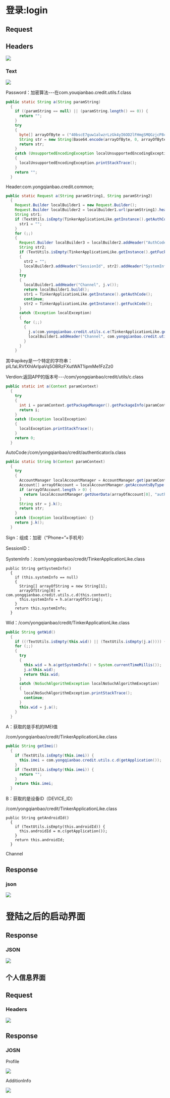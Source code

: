 # 登录:login

## Request

## Headers

![](/assets/import1.png)

### Text

![](/assets/import.png)

Password：加密算法---在com.youqianbao.credit.utils.f.class

```java
public static String a(String paramString)
  {
    if ((paramString == null) || (paramString.length() == 0)) {
      return "";
    }
    try
    {
      byte[] arrayOfByte = ("40bscE7guw1alwzrLzGk4yI6OD2lFHmgSMQGzjcP8cE" + paramString).getBytes("UTF-8");
      String str = new String(Base64.encode(arrayOfByte, 0, arrayOfByte.length, 0), "UTF-8");
      return str;
    }
    catch (UnsupportedEncodingException localUnsupportedEncodingException)
    {
      localUnsupportedEncodingException.printStackTrace();
    }
    return "";
  }
```

Header:com.yongqianbao.credit.common;

```java
public static Request a(String paramString1, String paramString2)
  {
    Request.Builder localBuilder1 = new Request.Builder();
    Request.Builder localBuilder2 = localBuilder1.url(paramString1).header("Version", com.yongqianbao.credit.utils.c.a(TinkerApplicationLike.getInstance().getContext()) + "").header("User-Agent", com.yongqianbao.credit.utils.c.b()).addHeader("ApiKey", "pILfaLRVfXhIArlpaVq5OBRzFXutWAT1ipmMe1FzZz0");
    String str1;
    if (TextUtils.isEmpty(TinkerApplicationLike.getInstance().getAuthCode())) {
      str1 = "";
    }
    for (;;)
    {
      Request.Builder localBuilder3 = localBuilder2.addHeader("AuthCode", str1).addHeader("Sign", paramString2);
      String str2;
      if (TextUtils.isEmpty(TinkerApplicationLike.getInstance().getFuckCode()))
      {
        str2 = "";
        localBuilder3.addHeader("SessionId", str2).addHeader("SystemInfo", TinkerApplicationLike.getInstance().getSystemInfo()).addHeader("Wid", TinkerApplicationLike.getInstance().getWid()).addHeader("A", TinkerApplicationLike.getInstance().getImei()).addHeader("B", TinkerApplicationLike.getInstance().getAndroidId()).addHeader("Host", "yongqianbao.daixiaomi.com");
      }
      try
      {
        localBuilder1.addHeader("Channel", j.v());
        return localBuilder1.build();
        str1 = TinkerApplicationLike.getInstance().getAuthCode();
        continue;
        str2 = TinkerApplicationLike.getInstance().getFuckCode();
      }
      catch (Exception localException)
      {
        for (;;)
        {
          j.u(com.yongqianbao.credit.utils.c.e(TinkerApplicationLike.getInstance().getContext()));
          localBuilder1.addHeader("Channel", com.yongqianbao.credit.utils.c.e(TinkerApplicationLike.getInstance().getContext()));
        }
      }
    }
```

其中apikey是一个特定的字符串：pILfaLRVfXhIArlpaVq5OBRzFXutWAT1ipmMe1FzZz0

Verdion:返回APP的版本号---/com/yongqianbao/credit/utils/c.class

```java
public static int a(Context paramContext)
  {
    try
    {
      int i = paramContext.getPackageManager().getPackageInfo(paramContext.getPackageName(), 0).versionCode;
      return i;
    }
    catch (Exception localException)
    {
      localException.printStackTrace();
    }
    return 0;
  }
```

AutoCode:/com/yongqianbao/credit/authenticator/a.class

```java
public static String b(Context paramContext)
  {
    try
    {
      AccountManager localAccountManager = AccountManager.get(paramContext);
      Account[] arrayOfAccount = localAccountManager.getAccountsByType(paramContext.getString(2131230747));
      if (arrayOfAccount.length > 0) {
        return localAccountManager.getUserData(arrayOfAccount[0], "authcode");
      }
      String str = j.k();
      return str;
    }
    catch (Exception localException) {}
    return j.k();
  }
```

Sign：组成：加密（“Phone=”+手机号）

SessionID：

SystemInfo：/com/yongqianbao/credit/TinkerApplicationLike.class

```
public String getSystemInfo()
  {
    if (this.systemInfo == null)
    {
      String[] arrayOfString = new String[1];
      arrayOfString[0] = com.yongqianbao.credit.utils.c.d(this.context);
      this.systemInfo = h.a(arrayOfString);
    }
    return this.systemInfo;
  }
```

Wid：/com/yongqianbao/credit/TinkerApplicationLike.class

```java
public String getWid()
  {
    if ((!TextUtils.isEmpty(this.wid)) || (TextUtils.isEmpty(j.a()))) {}
    for (;;)
    {
      try
      {
        this.wid = h.a(getSystemInfo() + System.currentTimeMillis());
        j.a(this.wid);
        return this.wid;
      }
      catch (NoSuchAlgorithmException localNoSuchAlgorithmException)
      {
        localNoSuchAlgorithmException.printStackTrace();
        continue;
      }
      this.wid = j.a();
    }
  }
```

A：获取的是手机的IMEI值

/com/yongqianbao/credit/TinkerApplicationLike.class

```java
public String getImei()
  {
    if (TextUtils.isEmpty(this.imei)) {
      this.imei = com.yongqianbao.credit.utils.c.d(getApplication());
    }
    if (TextUtils.isEmpty(this.imei)) {
      return "";
    }
    return this.imei;
  }
```

B：获取的是设备ID（DEVICE\_ID）

/com/yongqianbao/credit/TinkerApplicationLike.class

```
public String getAndroidId()
  {
    if (TextUtils.isEmpty(this.androidId)) {
      this.androidId = m.c(getApplication());
    }
    return this.androidId;
  }
```

Channel

## Response

### json

![](/assets/import2.png)

# 登陆之后的启动界面

## Response

### JSON

![](/assets/import3.png)

## 个人信息界面

## Request

### Headers

![](/assets/import4.png)

## Response

### JOSN

Profile

![](/assets/import5.png)

AdditionInfo

![](/assets/import6.png)

